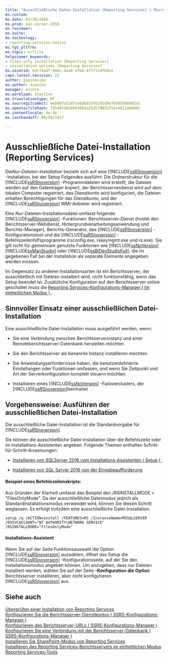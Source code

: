 ```yaml
---
title: "Ausschließliche Datei-Installation (Reporting Services) | Microsoft Docs"
ms.custom: 
ms.date: 03/30/2016
ms.prod: sql-server-2016
ms.reviewer: 
ms.suite: 
ms.technology:
- reporting-services-native
ms.tgt_pltfrm: 
ms.topic: article
helpviewer_keywords:
- files-only installation [Reporting Services]
- installation options [Reporting Services]
ms.assetid: bdc74a8f-046c-4aa0-bfbd-4f1711dfb9ce
caps.latest.revision: 22
author: guyinacube
ms.author: asaxton
manager: erikre
ms.workload: Inactive
ms.translationtype: MT
ms.sourcegitcommit: 0eb007a5207ceb0b023952d5d9ef6d95986092ac
ms.openlocfilehash: f9548290288b30b5a25d57083a7a2c4813a6609c
ms.contentlocale: de-de
ms.lasthandoff: 08/09/2017

---
```

# <a name="files-only-installation-reporting-services"></a>Ausschließliche Datei-Installation (Reporting Services)
  Die*Nur-Dateien-Installation* bezieht sich auf eine [!INCLUDE[ssRSnoversion](../../includes/ssrsnoversion-md.md)] -Installation, bei der Setup Folgendes ausführt: Die Ordnerstruktur für die [!INCLUDE[ssRSnoversion](../../includes/ssrsnoversion-md.md)] -Programmdateien wird erstellt, die Dateien werden auf den Datenträger kopiert, der Berichtsserverdienst wird auf dem lokalen Computer registriert, das Dienstkonto wird konfiguriert, die Dateien erhalten Berechtigungen für das Dienstkonto, und der [!INCLUDE[ssRSnoversion](../../includes/ssrsnoversion-md.md)] WMI-Anbieter wird registriert.  
  
 Eine Nur-Dateien-Installationsdatei umfasst folgende [!INCLUDE[ssRSnoversion](../../includes/ssrsnoversion-md.md)] -Funktionen: Berichtsserver-Dienst (hostet den Berichtsserver-Webdienst, Hintergrundverarbeitungsanwendung und Berichts-Manager), Berichts-Generator, das [!INCLUDE[ssRSnoversion](../../includes/ssrsnoversion-md.md)] -Konfigurationstool und die [!INCLUDE[ssRSnoversion](../../includes/ssrsnoversion-md.md)] -Befehlszeilenhilfsprogramme (rsconfig.exe, rskeymgmt.exe und rs.exe). Sie gilt nicht für gemeinsam genutzte Funktionen wie [!INCLUDE[ssNoVersion](../../includes/ssnoversion-md.md)] [!INCLUDE[ssManStudio](../../includes/ssmanstudio-md.md)] oder [!INCLUDE[ssBIDevStudioFull](../../includes/ssbidevstudiofull-md.md)], die im gegebenen Fall bei der Installation als separate Elemente angegeben werden müssen.  
  
 Im Gegensatz zu anderen Installationsarten ist ein Berichtsserver, der ausschließlich mit Dateien installiert wird, nicht funktionsfähig, wenn das Setup beendet ist. Zusätzliche Konfiguration auf den Berichtsserver online geschaltet muss die [Reporting Services-Konfigurations-Manager &#40; Im einheitlichen Modus &#41; ](../../reporting-services/install-windows/reporting-services-configuration-manager-native-mode.md).  
  
## <a name="when-to-select-files-only-installation-mode"></a>Sinnvoller Einsatz einer ausschließlichen Datei-Installation  
 Eine ausschließliche Datei-Installation muss ausgeführt werden, wenn:  
  
-   Sie eine Verbindung zwischen Berichtsserverinstanz und einer Remoteberichtsserver-Datenbank herstellen möchten  
  
-   Sie den Berichtsserver als benannte Instanz installieren möchten.  
  
-   Sie Anwendungserfordernisse haben, die benutzerdefinierte Einstellungen oder Funktionen umfassen, und wenn Sie Zeitpunkt und Art der Serverkonfiguration komplett steuern möchten.  
  
-   Installieren eines [!INCLUDE[ssNoVersion](../../includes/ssnoversion-md.md)] -Failoverclusters, der [!INCLUDE[ssRSnoversion](../../includes/ssrsnoversion-md.md)]beinhaltet  
  
## <a name="how-to-perform-a-files-only-installation"></a>Vorgehensweise: Ausführen der ausschließlichen Datei-Installation  
 Die ausschließliche Datei-Installation ist die Standardvorgabe für [!INCLUDE[ssRSnoversion](../../includes/ssrsnoversion-md.md)].  
  
 Sie können die ausschließliche Datei-Installation über die Befehlszeile oder im Installations-Assistenten angeben. Folgende Themen enthalten Schritt-für-Schritt-Anweisungen:  
  
-   [Installieren von SQLServer 2016 vom Installations-Assistenten &#40; Setup &#41; ](../../database-engine/install-windows/install-sql-server-from-the-installation-wizard-setup.md).  
  
-   [Installieren von SQL Server 2016 von der Eingabeaufforderung](../../database-engine/install-windows/install-sql-server-2016-from-the-command-prompt.md)  
  
#### <a name="example-command-line-script"></a>Beispiel eines Befehlszeilenskripts:  
 Aus Gründen der Klarheit umfasst das Beispiel den /RSINSTALLMODE = "FilesOnlyMode". Da der ausschließliche Dateimodus jedoch als Standardinstallationsmodus verwendet wird, können Sie diesen Schritt weglassen. Es erfolgt trotzdem eine ausschließliche Datei-Installation.  
  
```  
setup /q /ACTION=install /FEATURES=RS /InstanceName=MSSQLSERVER /RSSVCACCOUNT="NT AUTHORITY\NETWORK SERVICE" /RSINSTALLMODE="FilesOnlyMode"  
```  
  
#### <a name="installation-wizard"></a>Installations-Assistent  
 Wenn Sie auf der Seite Funktionsauswahl die Option [!INCLUDE[ssRSnoversion](../../includes/ssrsnoversion-md.md)] auswählen, öffnet das Setup die [!INCLUDE[ssRSnoversion](../../includes/ssrsnoversion-md.md)] -Konfigurationsseite, auf der Sie den Installationsmodus angeben können. Um anzugeben, dass nur Dateien installiert werden, wählen Sie auf der Seite **-Konfiguration die Option** Berichtsserver installieren, aber nicht konfigurieren [!INCLUDE[ssRSnoversion](../../includes/ssrsnoversion-md.md)] aus.  
  
## <a name="see-also"></a>Siehe auch  
 [Überprüfen einer Installation von Reporting Services](../../reporting-services/install-windows/verify-a-reporting-services-installation.md)   
 [Konfigurieren Sie die Berichtsserver-Dienstkontos &#40; SSRS-Konfigurations-Manager &#41;](../../reporting-services/install-windows/configure-the-report-server-service-account-ssrs-configuration-manager.md)   
 [Konfigurieren des Berichtsserver-URLs &#40; SSRS-Konfigurations-Manager &#41;](../../reporting-services/install-windows/configure-report-server-urls-ssrs-configuration-manager.md)   
 [Konfigurieren Sie eine Verbindung mit der Berichtsserver-Datenbank &#40; SSRS-Konfigurations-Manager &#41;](../../reporting-services/install-windows/configure-a-report-server-database-connection-ssrs-configuration-manager.md)   
 [Installieren Sie SharePoint-Modus von Reporting Services](../../reporting-services/install-windows/install-reporting-services-sharepoint-mode.md)   
 [Installieren des Reporting Services-Berichtsservers im einheitlichen Modus](~/reporting-services/install-windows/install-reporting-services-native-mode-report-server.md)   
 [Reporting Services-Tools](../../reporting-services/tools/reporting-services-tools.md)  
  
  


